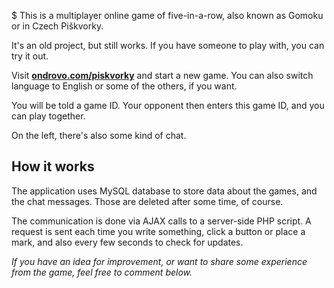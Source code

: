 $ This is a multiplayer online game of five-in-a-row, also known as Gomoku or in Czech Piškvorky.

It's an old project, but still works. If you have someone to play with, you can try it out.

Visit **[ondrovo.com/piskvorky](piskvorky)** and start a new game. You can also switch language to English or some of the others, if you want.

You will be told a game ID. Your opponent then enters this game ID, and you can play together.

On the left, there's also some kind of chat.

## How it works

The application uses MySQL database to store data about the games, and the chat messages. Those are deleted after some time, of course.

The communication is done via AJAX calls to a server-side PHP script. A request is sent each time you write something, click a button or place a mark, and also every few seconds to check for updates.

*If you have an idea for improvement, or want to share some experience from the game, feel free to comment below.*

